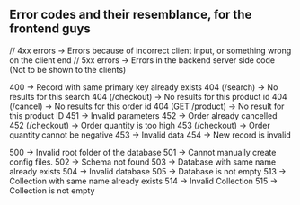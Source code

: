 ## Error codes and their resemblance, for the frontend guys

// 4xx errors -> Errors because of incorrect client input, or something wrong on the client end
// 5xx errors -> Errors in the backend server side code (Not to be shown to the clients)

400 -> Record with same primary key already exists
404 (/search) -> No results for this search
404 (/checkout) -> No results for this product id
404 (/cancel) -> No results for this order id
404 (GET /product) -> No result for this product ID
451 -> Invalid parameters
452 -> Order already cancelled
452 (/checkout) -> Order quantity is too high
453 (/checkout) -> Order quantity cannot be negative
453 -> Invalid data 
454 -> New record is invalid

500 -> Invalid root folder of the database
501 -> Cannot manually create config files.
502 -> Schema not found
503 -> Database with same name already exists
504 -> Invalid database
505 -> Database is not empty
513 -> Collection with same name already exists
514 -> Invalid Collection
515 -> Collection is not empty
